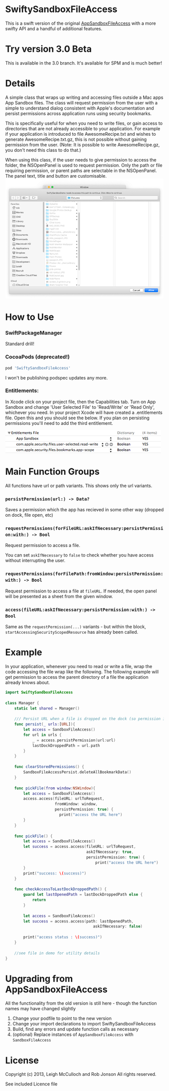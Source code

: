 SwiftySandboxFileAccess
====================

This is a swift version of the original [AppSandboxFileAccess](https://github.com/leighmcculloch/AppSandboxFileAccess) with a more swifty API and a handful of additional features.

Try version 3.0 Beta
====================

This is available in the 3.0 branch. 
It's available for SPM and is much better!

Details
====================

A simple class that wraps up writing and accessing files outside a Mac apps App Sandbox files. The class will request permission from the user with a simple to understand dialog consistent with Apple's documentation and persist permissions across application runs using security bookmarks.

This is specifically useful for when you need to write files, or gain access to directories that are not already accessible to your application. For example if your application is introduced to file AwesomeRecipe.txt and wishes to generate AwesomeRecipe.txt.gz, this is not possible without gaining permission from the user. (Note: It is possible to write AwesomeRecipe.gz, you don't need this class to do that.)

When using this class, if the user needs to give permission to access the folder, the NSOpenPanel is used to request permission. Only the path or file requiring permission, or parent paths are selectable in the NSOpenPanel. The panel text, title and button are customisable.
![](Screenshots/screenshot-1.png)



How to Use
====================

### SwiftPackageManager

Standard drill!

### CocoaPods (deprecated!)


```ruby
pod 'SwiftySandboxFileAccess'
```

I won't be publishing podspec updates any more.

###  Entitlements:

In Xcode click on your project file, then the Capabilities tab. Turn on App Sandbox and change 'User Selected File' to 'Read/Write' or 'Read Only', whichever you need. In your project Xcode will have created a .entitlements file. Open this and you should see the below. If you plan on persisting permissions you'll need to add the third entitlement.

![](Screenshots/screenshot-2.png)


Main Function Groups
====================

All functions have url or path variants. This shows only the url variants.

### `persistPermission(url:) -> Data?`

Saves a permission which the app has recieved in some other way (dropped on dock, file open, etc)

### `requestPermissions(forFileURL:askIfNecessary:persistPermission:with:) -> Bool`

Request permission to access a file. 

You can set `askIfNecessary` to `false` to check whether you have access without interrupting the user.

### `requestPermissions(forFilePath:fromWindow:persistPermission:with:) -> Bool`

Request permission to access a file at `fileURL`. If needed, the open panel will be presented as a sheet from the given window.

### `access(fileURL:askIfNecessary:persistPermission:with:) -> Bool`

Same as the `requestPermission(...)` variants - but within the block, `startAccessingSecurityScopedResource` has already been called.


Example
=======

In your application, whenever you need to read or write a file, wrap the code accessing the file wrap like the following. The following example will get permission to access the parent directory of a file the application already knows about.

```swift
import SwiftySandboxFileAccess

class Manager {
    static let shared = Manager()
    
    /// Persist URL when a file is dropped on the dock (so permission is implicitly given)
    func persist(_ urls:[URL]){
        let access = SandboxFileAccess()
        for url in urls {
            _ = access.persistPermission(url:url)
            lastDockDroppedPath = url.path
        }
    }
    
    func clearStoredPermissions() {
        SandboxFileAccessPersist.deleteAllBookmarkData()
    }
    
    func pickFile(from window:NSWindow){
        let access = SandboxFileAccess()
        access.access(fileURL: urlToRequest,
                      fromWindow: window,
                      persistPermission: true) {
                        print("access the URL here")
        }
    }
    
    func pickFile() {
        let access = SandboxFileAccess()
        let success = access.access(fileURL: urlToRequest,
                                    askIfNecessary: true,
                                    persistPermission: true) {
                                        print("access the URL here")
        }
        print("success: \(success)")
    }
    
    func checkAccessToLastDockDroppedPath() {
        guard let lastOpenedPath = lastDockDroppedPath else {
            return
        }
        
        let access = SandboxFileAccess()
        let success = access.access(path: lastOpenedPath,
                                       askIfNecessary: false)
        
        print("access status : \(success)")
    }
    
	//see file in demo for utility details
}

```


Upgrading from AppSandboxFileAccess
=======

All the functionality from the old version is still here - though the function names may have changed slightly

1. Change your podfile to point to the new version
1. Change your import declarations to import SwiftySandboxFileAccess
1. Build, find any errors and update function calls as necessary
1. (optional) Replace instances of `AppSandboxFileAccess` with `SandboxFileAccess`



License
====================

Copyright (c) 2013, Leigh McCulloch
and Rob Jonson
All rights reserved.

See included Licence file

